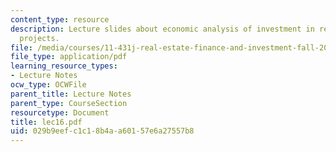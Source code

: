 ```yaml
---
content_type: resource
description: Lecture slides about economic analysis of investment in real estate development
  projects.
file: /media/courses/11-431j-real-estate-finance-and-investment-fall-2006/029b9eefc1c18b4aa60157e6a27557b8_lec16.pdf
file_type: application/pdf
learning_resource_types:
- Lecture Notes
ocw_type: OCWFile
parent_title: Lecture Notes
parent_type: CourseSection
resourcetype: Document
title: lec16.pdf
uid: 029b9eef-c1c1-8b4a-a601-57e6a27557b8
---
```

